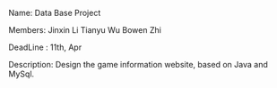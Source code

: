 Name: Data Base Project

Members: Jinxin Li
	   Tianyu Wu
	   Bowen Zhi

DeadLine : 11th, Apr

Description: Design the game information website, based on Java and MySql.
